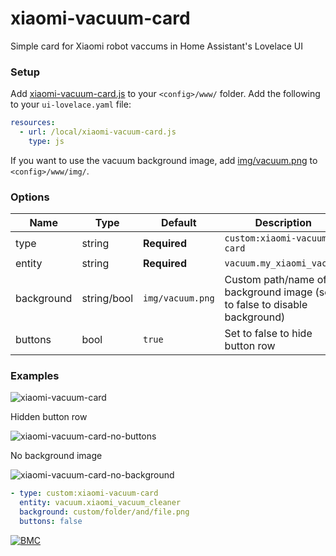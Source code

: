 # xiaomi-vacuum-card

Simple card for Xiaomi robot vaccums in Home Assistant's Lovelace UI

### Setup

Add [xiaomi-vacuum-card.js](https://raw.githubusercontent.com/benct/lovelace-xiaomi-vacuum-card/master/xiaomi-vacuum-card.js) to your `<config>/www/` folder. Add the following to your `ui-lovelace.yaml` file:

```yaml
resources:
  - url: /local/xiaomi-vacuum-card.js
    type: js
```
If you want to use the vacuum background image, add [img/vacuum.png](https://raw.githubusercontent.com/benct/lovelace-xiaomi-vacuum-card/master/img/vacuum.png) to `<config>/www/img/`.

### Options

| Name | Type | Default | Description
| ---- | ---- | ------- | -----------
| type | string | **Required** | `custom:xiaomi-vacuum-card`
| entity | string | **Required** | `vacuum.my_xiaomi_vacuum`
| background | string/bool | `img/vacuum.png` | Custom path/name of background image (set to false to disable background)
| buttons | bool | `true` | Set to false to hide button row

### Examples

![xiaomi-vacuum-card](https://raw.githubusercontent.com/benct/lovelace-xiaomi-vacuum-card/master/examples/default.png)

Hidden button row

![xiaomi-vacuum-card-no-buttons](https://raw.githubusercontent.com/benct/lovelace-xiaomi-vacuum-card/master/examples/no-buttons.png)

No background image

![xiaomi-vacuum-card-no-background](https://raw.githubusercontent.com/benct/lovelace-xiaomi-vacuum-card/master/examples/no-background.png)

```yaml
- type: custom:xiaomi-vacuum-card
  entity: vacuum.xiaomi_vacuum_cleaner
  background: custom/folder/and/file.png
  buttons: false
```

[![BMC](https://www.buymeacoffee.com/assets/img/custom_images/white_img.png)](https://www.buymeacoff.ee/benct)
